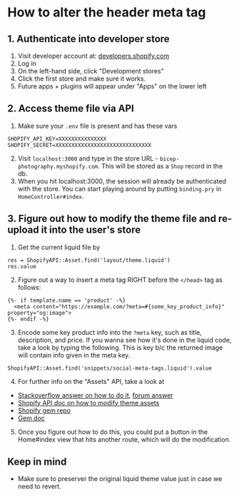 # How to alter the header meta tag

## 1. Authenticate into developer store

1. Visit developer account at: [developers.shopify.com](developers.shopify.com)
2. Log in
3. On the left-hand side, click "Development stores"
4. Click the first store and make sure it works.
5. Future apps + plugins will appear under "Apps" on the lower left

## 2. Access theme file via API

1. Make sure your `.env` file is present and has these vars

```
SHOPIFY_API_KEY=XXXXXXXXXXXXXXX
SHOPIFY_SECRET=XXXXXXXXXXXXXXXXXXXXXXXXXXXXXX
```

2. Visit `localhost:3000` and type in the store URL - `bicep-photography.myshopify.com`. This will be stored as a `Shop` record in the db.
2. When you hit localhost:3000, the session will already be authenticated with the store. You can start playing around by putting `binding.pry` in `HomeController#index`.

## 3. Figure out how to modify the theme file and re-upload it into the user's store

1. Get the current liquid file by

```
res = ShopifyAPI::Asset.find('layout/theme.liquid')
res.value
```

2. Figure out a way to insert a meta tag RIGHT before the `</head>` tag as follows:

```
{%- if template.name == 'product' -%}
  <meta content="https://example.com/?meta=#{some_key_product_info}" property="og:image">
{%- endif -%}
```

3. Encode some key product info into the `?meta` key, such as title, description, and price. If you wanna see how it's done in the liquid code, take a look by typing the following. This is key b/c the returned image will contain info given in the meta key.

`ShopifyAPI::Asset.find('snippets/social-meta-tags.liquid').value`

4. For further info on the "Assets" API, take a look at

- [Stackoverflow answer on how to do it](http://stackoverflow.com/questions/30883360/modify-theme-liquid-using-shopify-api), [forum answer](https://ecommerce.shopify.com/c/shopify-apis-and-technology/t/modifying-the-product-liquid-asset-via-api-195867)
- [Shopify API doc on how to modify theme assets](https://help.shopify.com/api/reference/asset)
- [Shopify gem repo](https://github.com/Shopify/shopify_api)
- [Gem doc](http://www.rubydoc.info/github/Shopify/shopify_api/ShopifyAPI/Asset)

5. Once you figure out how to do this, you could put a button in the Home#index view that hits another route, which will do the modification.

## Keep in mind

- Make sure to preserver the original liquid theme value just in case we need to revert.

